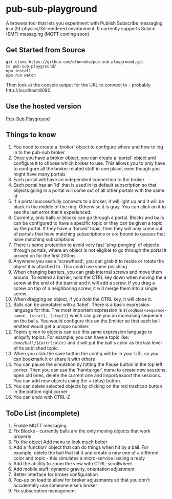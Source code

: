 # pub-sub-playground

A browser tool that lets you experiment with Publish Subscribe messaging in a 2d-physics/3d-rendered environment. It currently supports Solace (SMF) messaging (MQTT coming soon)

## Get Started from Source
```
git clone https://github.com/efunneko/pub-sub-playground.git
cd pub-sub-playground/
npm install
npm run watch
```
Then look at the console output for the URL to connect to - probably http://localhost:8080


## Use the hosted version

[Pub-Sub Playground](http://pub-sub-playground.s3-website.us-east-2.amazonaws.com/)

## Things to know
1. You need to create a 'broker' object to configure where and how to log in to the pub-sub broker
1. Once you have a broker object, you can create a 'portal' object and configure it to choose which broker to use. This allows you to only have to configure all the broker related stuff in one place, even though you might have many portals
1. Each portal will have an independent connection to the broker
1. Each portal has an 'id' that is used in its default subscription so that objects going in a portal will come out of all other portals with the same id
1. If a portal successfully connects to a broker, it will light up and it will be black in the middle of the ring. Otherwise it is gray. You can click on it to see the last error that it experienced.
1. Currently, only balls or blocks can go through a portal. Blocks and balls can be configured to have a specific topic or they can be given a topic by the portal. If they have a 'forced' topic, then they will only come out of portals that have matching subscriptions or are bound to queues that have matching subscriptions
1. There is some protection to avoid very fast 'ping-ponging' of objects through portals, where an object is not eligible to go through the portal it arrived on for the first 200ms. 
1. Anywhere you see a 'screwhead', you can grab it to resize or rotate the object it is attached to. This could use some polishing
1. When changing barriers, you can grab internal screws and move them around. To extend a barrier, hold the CTRL key down when moving the a screw at the end of the barrier and it will add a screw. If you drag a screw on top of a neighboring screw, it will merge them into a single screw.
1. When dragging an object, if you hold the CTRL key, it will clone it. 
1. Balls can be annotated with a 'label'. There is a basic expression language for this. The most important expression is `${seqNum(<sequence-name>, [start], [step])}` which can give you an increasing sequence on the balls. You would configure this on the Emitter so that each ball emitted would get a unique number.
1. Topics given to objects can use this same expression language to uniquify topics. For example, you can have a topic like: `demo/ball/${attr(color)` and it will put the ball's color as the last level of its published topic.
1. When you click the save button the config will be in your URL so you can bookmark it or share it with others
1. You can pause the simulation by hitting the Pause button in the top left corner. Then you can use the 'hamburger' menu to create new sessions, open old ones, delete the current one and import/export the sessions. You can add new objects using the + (plus) button.
1. You can delete selected objects by clicking on the red trashcan button in the bottom right corner
1. You can undo with CTRL-Z


## ToDo List (incomplete)

1. Enable MQTT messaging
1. Fix Blocks - currently balls are the only moving objects that work properly
1. Fix the object Add menu to look much better
1. Add a 'function' object that can do things when hit by a ball. For example, delete the ball that hit it and create a new one of a different color and topic - this simulates a micro-service issuing a reply
1. Add the abiltity to zoom the view with CTRL-scrollwheel
1. Add mobile stuff: dynamic gravity, orientation adjustment
2. Better interface for broker configuration
3. Pop-up on load to allow for broker adjustments so that you don't accidentally use someone else's broker
4. Fix subscription management

